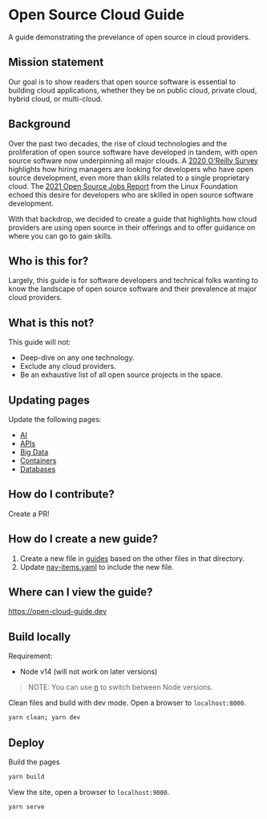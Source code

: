 # Open Source Cloud Guide

A guide demonstrating the prevelance of open source in cloud providers.

## Mission statement

Our goal is to show readers that open source software is essential to building cloud applications, whether they be on public cloud, private cloud, hybrid cloud, or multi-cloud.

## Background

Over the past two decades, the rise of cloud technologies and the proliferation of open source software have developed in tandem, with open source software now underpinning all major clouds. A [2020 O'Reilly Survey](https://www.ibm.com/downloads/cas/PXR1GGZN) highlights how hiring managers are looking for developers who have open source development, even more than skills related to a single proprietary cloud. The [2021 Open Source Jobs Report](https://www.linuxfoundation.org/resources/publications/open-source-jobs-report-2021/?SSAID=862413&sscid=91k5_w9w4l) from the Linux Foundation echoed this desire for developers who are skilled in open source software development.

With that backdrop, we decided to create a guide that highlights how cloud providers are using open source in their offerings and to offer guidance on where you can go to gain skills.

## Who is this for?

Largely, this guide is for software developers and technical folks wanting to know the landscape of open source software and their prevalence at major cloud providers.

## What is this not?

This guide will not:

* Deep-dive on any one technology.
* Exclude any cloud providers.
* Be an exhaustive list of all open source projects in the space.

## Updating pages

Update the following pages:

* [AI](src/pages/guides/ai.mdx)
* [APIs](src/pages/guides/serving-apis.mdx)
* [Big Data](src/pages/guides/big-data.mdx)
* [Containers](src/pages/guides/containers.mdx)
* [Databases](src/pages/guides/databases.mdx)

## How do I contribute?

Create a PR!

## How do I create a new guide?

1. Create a new file in [guides](src/pages/guides) based on the other files in that directory.
2. Update [nav-items.yaml](src/data/nav-items.yaml) to include the new file.

## Where can I view the guide?

<https://open-cloud-guide.dev>

## Build locally

Requirement:

* Node v14 (will not work on later versions)

> NOTE: You can use [n](https://www.npmjs.com/package/n) to switch between Node versions.

Clean files and build with dev mode. Open a browser to `localhost:8000`.

```bash
yarn clean; yarn dev
```

## Deploy

Build the pages

```bash
yarn build
```

View the site, open a browser to `localhost:9000`.

```bash
yarn serve
```
